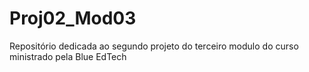 # Proj02_Mod03
Repositório dedicada ao segundo projeto do terceiro modulo do curso ministrado pela Blue EdTech

